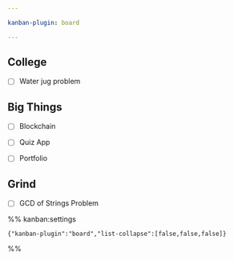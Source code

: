 ```yaml
---

kanban-plugin: board

---
```


## College

- [ ] Water jug problem


## Big Things

- [ ] Blockchain
- [ ] Quiz App
- [ ] Portfolio


## Grind

- [ ] GCD of Strings Problem




%% kanban:settings
```
{"kanban-plugin":"board","list-collapse":[false,false,false]}
```
%%
